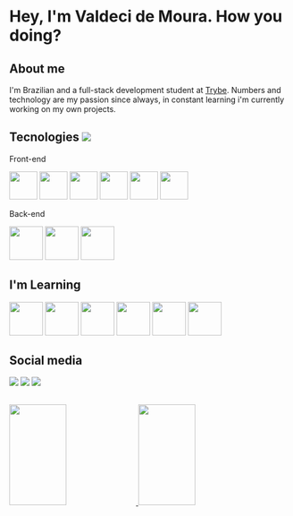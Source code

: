 # Hey, I'm Valdeci de Moura. How you doing?

## About me
I'm Brazilian and a full-stack development student at [Trybe](https://www.betrybe.com/). Numbers and technology are my passion since always, in constant learning i'm currently working on my own projects.

## Tecnologies <img src="https://img.icons8.com/ios-filled/50/000000/under-construction.png" />

Front-end
<div>
  <img src="https://cdn.jsdelivr.net/gh/devicons/devicon/icons/javascript/javascript-original.svg" height="50px" />
  <img src="https://cdn.jsdelivr.net/gh/devicons/devicon/icons/react/react-original.svg" height="50px" />
  <img src="https://cdn.jsdelivr.net/gh/devicons/devicon/icons/html5/html5-original-wordmark.svg" height="50px" />
  <img src="https://cdn.jsdelivr.net/gh/devicons/devicon/icons/css3/css3-original-wordmark.svg" height="50px" />
  <img src="https://cdn.jsdelivr.net/gh/devicons/devicon/icons/redux/redux-original.svg" height="50px" />
  <img src="https://cdn.jsdelivr.net/gh/devicons/devicon/icons/jest/jest-plain.svg" height="50px" />
</div>

Back-end
<div>
  <img src="https://cdn.jsdelivr.net/gh/devicons/devicon/icons/docker/docker-original-wordmark.svg" height="60px" />
  <img src="https://cdn.jsdelivr.net/gh/devicons/devicon/icons/mysql/mysql-original-wordmark.svg" height="60px" />
  <img src="https://cdn.jsdelivr.net/gh/devicons/devicon/icons/nodejs/nodejs-original-wordmark.svg" height="60px" />
</div>

## I'm Learning 
<div>
  <img src="https://cdn.jsdelivr.net/gh/devicons/devicon/icons/java/java-original.svg" height="60px" />
  <img src="https://cdn.jsdelivr.net/gh/devicons/devicon/icons/python/python-original.svg" height="60px" />
  <img src="https://cdn.jsdelivr.net/gh/devicons/devicon/icons/nodejs/nodejs-original-wordmark.svg" height="60px" />
  <img src="https://cdn.jsdelivr.net/gh/devicons/devicon/icons/tailwindcss/tailwindcss-original-wordmark.svg" height="60px" />
  <img src="https://cdn.jsdelivr.net/gh/devicons/devicon/icons/typescript/typescript-original.svg" height="60px" />
  <img src="https://cdn.jsdelivr.net/gh/devicons/devicon/icons/sass/sass-original.svg" height="60px" />
</div>


## Social media

<div>
  <a href="https://www.linkedin.com/in/valdeci97" target="_blank"><img src="https://img.icons8.com/color/48/000000/linkedin.png"/></a>
  <a href="mailto:moura97.valdeci@gmail.com" target="_blank"><img src="https://img.icons8.com/color/48/000000/gmail-new.png"/></a>
  <a><img src="https://img.icons8.com/fluency/48/000000/instagram-new.png" /></a>
</div>

##

<div>
  <a href="https://github.com/Valdeci97">
  <div>
    <img
        height="180px"
        width="45%"
        src="https://github-readme-stats.vercel.app/api?username=Valdeci97&show_icons=true&include_all_commits=true&count_private=true&theme=chartreuse-dark" />
    <img
        height="180px"
        src="https://github-readme-stats.vercel.app/api/top-langs/?username=Valdeci97&layout=compact&langs_count=16&theme=chartreuse-dark"
        width="45%" />
  </div>
</div>

